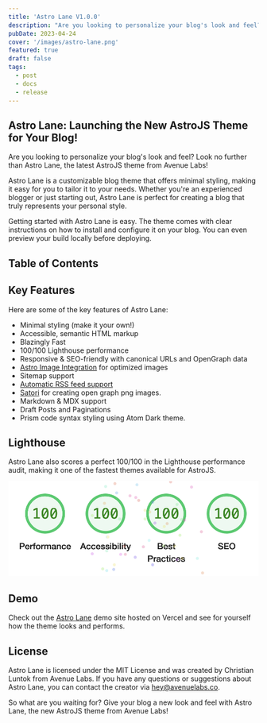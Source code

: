 ```yaml
---
title: 'Astro Lane V1.0.0'
description: "Are you looking to personalize your blog's look and feel? Look no further than Astro Lane, the latest AstroJS theme from Avenue Labs!"
pubDate: 2023-04-24
cover: '/images/astro-lane.png'
featured: true
draft: false
tags:
  - post
  - docs
  - release
---
```


## Astro Lane: Launching the New AstroJS Theme for Your Blog!

Are you looking to personalize your blog's look and feel? Look no further than Astro Lane, the latest AstroJS theme from Avenue Labs!

Astro Lane is a customizable blog theme that offers minimal styling, making it easy for you to tailor it to your needs. Whether you're an experienced blogger or just starting out, Astro Lane is perfect for creating a blog that truly represents your personal style.

Getting started with Astro Lane is easy. The theme comes with clear instructions on how to install and configure it on your blog. You can even preview your build locally before deploying.

## Table of Contents

## Key Features

Here are some of the key features of Astro Lane:

- Minimal styling (make it your own!)
- Accessible, semantic HTML markup
- Blazingly Fast
- 100/100 Lighthouse performance
- Responsive & SEO-friendly with canonical URLs and OpenGraph data
- [Astro Image Integration](https://docs.astro.build/en/guides/integrations-guide/image/) for optimized images
- Sitemap support
- [Automatic RSS feed support](https://docs.astro.build/en/guides/rss)
- [Satori](https://github.com/vercel/satori) for creating open graph png images.
- Markdown & MDX support
- Draft Posts and Paginations
- Prism code syntax styling using Atom Dark theme.

## Lighthouse

Astro Lane also scores a perfect 100/100 in the Lighthouse performance audit, making it one of the fastest themes available for AstroJS.

![Lighthouse Grade](../../assets/images/astro-lane-lighthouse-score.png)

## Demo

Check out the [Astro Lane](https://www.astro-lane.avenuelabs.co/) demo site hosted on Vercel and see for yourself how the theme looks and performs.

## License

Astro Lane is licensed under the MIT License and was created by Christian Luntok from Avenue Labs. If you have any questions or suggestions about Astro Lane, you can contact the creator via [hey@avenuelabs.co](mailto:hey@avenulabs.co).

So what are you waiting for? Give your blog a new look and feel with Astro Lane, the new AstroJS theme from Avenue Labs!
